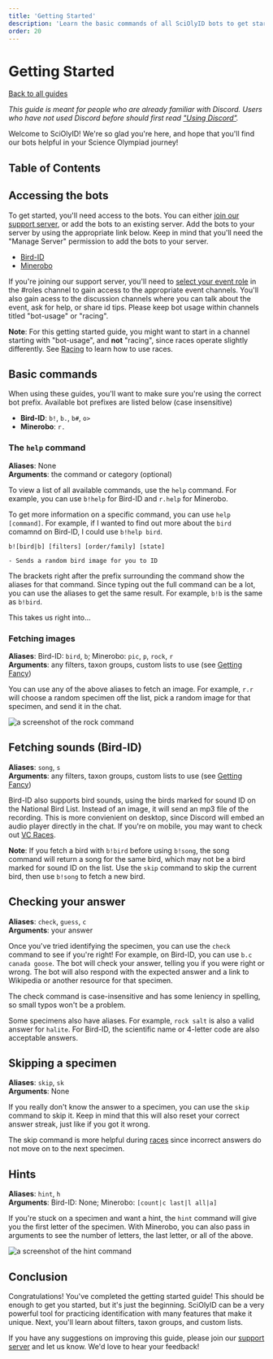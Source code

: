 ```yaml
---
title: 'Getting Started'
description: 'Learn the basic commands of all SciOlyID bots to get started!'
order: 20
---
```


<script context="module">
	export const prerender = true;
</script>

# Getting Started

[Back to all guides](/guides/)

_This guide is meant for people who are already familiar with Discord. Users who have not used Discord before should first read ["Using Discord"](/guides/new-to-discord/)._

Welcome to SciOlyID! We're so glad you're here, and hope that you'll find our bots helpful in your Science Olympiad journey!

## Table of Contents

## Accessing the bots

To get started, you'll need access to the bots. You can either [join our support server](/server), or add the bots to an existing server. Add the bots to your server by using the appropriate link below. Keep in mind that you'll need the "Manage Server" permission to add the bots to your server.

- [Bird-ID](/bird-id/invite)
- [Minerobo](/minerobo/invite)

If you're joining our support server, you'll need to [select your event role](https://discord.com/channels/925214799711858688/925215656377454612/925225513763614773) in the #roles channel to gain access to the appropriate event channels. You'll also gain acess to the discussion channels where you can talk about the event, ask for help, or share id tips. Please keep bot usage within channels titled "bot-usage" or "racing".

**Note**: For this getting started guide, you might want to start in a channel starting with "bot-usage", and **not** "racing", since races operate slightly differently. See [Racing](/guides/racing/) to learn how to use races.

## Basic commands

When using these guides, you'll want to make sure you're using the correct bot prefix. Available bot prefixes are listed below (case insensitive)

- **Bird-ID**: `b!`, `b.`, `b#`, `o>`
- **Minerobo**: `r.`

### The `help` command

**Aliases**: None<br>
**Arguments**: the command or category (optional)

To view a list of all available commands, use the `help` command. For example, you can use `b!help` for Bird-ID and `r.help` for Minerobo.

To get more information on a specific command, you can use `help [command]`. For example, if I wanted to find out more about the `bird` comamnd on Bird-ID, I could use `b!help bird`.

```
b![bird|b] [filters] [order/family] [state]

- Sends a random bird image for you to ID
```

The brackets right after the prefix surrounding the command show the aliases for that command. Since typing out the full command can be a lot, you can use the aliases to get the same result. For example, `b!b` is the same as `b!bird`.

This takes us right into...

### Fetching images

**Aliases**: Bird-ID: `bird`, `b`; Minerobo: `pic`, `p`, `rock`, `r` <br>
**Arguments**: any filters, taxon groups, custom lists to use (see [Getting Fancy](/guides/getting-fancy/))

You can use any of the above aliases to fetch an image. For example, `r.r` will choose a random specimen off the list, pick a random image for that specimen, and send it in the chat.

![a screenshot of the rock command](/images/screenshots/rock-image.png)

## Fetching sounds (Bird-ID)

**Aliases**: `song`, `s` <br>
**Arguments**: any filters, taxon groups, custom lists to use (see [Getting Fancy](/guides/getting-fancy/))

Bird-ID also supports bird sounds, using the birds marked for sound ID on the National Bird List. Instead of an image, it will send an mp3 file of the recording. This is more convienient on desktop, since Discord will embed an audio player directly in the chat. If you're on mobile, you may want to check out [VC Races](/guides/racing/).

**Note**: If you fetch a bird with `b!bird` before using `b!song`, the song command will return a song for the same bird, which may not be a bird marked for sound ID on the list. Use the `skip` command to skip the current bird, then use `b!song` to fetch a new bird.

## Checking your answer

**Aliases**: `check`, `guess`, `c` <br>
**Arguments**: your answer

Once you've tried identifying the specimen, you can use the `check` command to see if you're right! For example, on Bird-ID, you can use `b.c canada goose`. The bot will check your answer, telling you if you were right or wrong. The bot will also respond with the expected answer and a link to Wikipedia or another resource for that specimen.

The check command is case-insensitive and has some leniency in spelling, so small typos won't be a problem.

Some specimens also have aliases. For example, `rock salt` is also a valid answer for `halite`. For Bird-ID, the scientific name or 4-letter code are also acceptable answers.

## Skipping a specimen

**Aliases**: `skip`, `sk` <br>
**Arguments**: None

If you really don't know the answer to a specimen, you can use the `skip` command to skip it. Keep in mind that this will also reset your correct answer streak, just like if you got it wrong.

The skip command is more helpful during [races](/guides/racing/) since incorrect answers do not move on to the next specimen.

## Hints

**Aliases**: `hint`, `h` <br>
**Arguments**: Bird-ID: None; Minerobo: `[count|c last|l all|a]`

If you're stuck on a specimen and want a hint, the `hint` command will give you the first letter of the specimen. With Minerobo, you can also pass in arguments to see the number of letters, the last letter, or all of the above.

![a screenshot of the hint command](/images/screenshots/rock-hint-all.png)

## Conclusion

Congratulations! You've completed the getting started guide! This should be enough to get you started, but it's just the beginning. SciOlyID can be a very powerful tool for practicing identification with many features that make it unique. Next, you'll learn about filters, taxon groups, and custom lists.

If you have any suggestions on improving this guide, please join our [support server](/server) and let us know. We'd love to hear your feedback!
